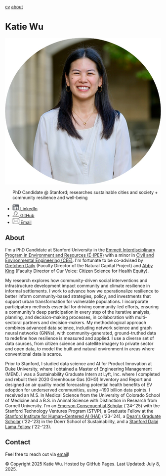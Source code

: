<html>
  <head>
    <meta name="viewport" content="width=device-width, initial-scale=1.0">
    <link rel="stylesheet" type="text/css" href="css/style.css">
  </head>
  <body>
    <div class="topnav">
      <a href="cv/WuKatie_CV_25.07.pdf">cv</a>
      <a href="https://kjw58.github.io/katiewu/">about</a>
      <h1>Katie Wu</h1>
    </div>
    <div class="left-column">
      <div>
        <img src="./img/headshot_circle.png" class="main-image">
        <ul>
          <p>PhD Candidate @ Stanford; researches sustainable cities and society + community resilience and well-being </p>
          <li><a href="https://www.linkedin.com/in/katiewu24/">
            <img src="./img/LinkedIn.png">
            <span>LinkedIn</span>
          </a></li>
            <li><a href="https://github.com/kjw58">
            <img src="./img/Github.png">
            <span>GitHub</span>
          </a></li>
          <li><a href="mailto:katwu@stanford.edu">
            <img src="./img/Email.png">
            <span>Email</span>
          </a></li>
        </ul>
      </div>
    </div>
    <main class="main-content">
      <h2>About</h2>
      <p>I'm a PhD Candidate at Stanford University in the <a href="https://eiper.stanford.edu/">Emmett Interdisciplinary Program in Environment and Resources (E-IPER)</a> with a minor in <a href="https://cee.stanford.edu/">Civil and Environmental Engineering (CEE)</a>. I'm fortunate to be co-advised by <a href="https://naturalcapitalproject.stanford.edu/people/gretchen-daily">Gretchen Daily</a> (Faculty Director of the Natural Capital Project) and <a href="https://sustainability.stanford.edu/people/abby-king">Abby King</a> (Faculty Director of Our Voice: Citizen Science for Health Equity).</p>
      <p>My research explores how community-driven social interventions and infrastructure development impact community and climate resilience in informal settlements. I work to advance how we operationalize resilience to better inform community-based strategies, policy, and investments that support urban transformation for vulnerable populations. I incorporate participatory methods essential for driving community-led efforts, ensuring a community's deep participation in every step of the iterative analysis, planning, and decision-making processes, in collaboration with multi-sectoral partners and decision-makers. My methodological approach combines advanced data science, including network science and graph neural networks (GNNs), with community-generated, ground-truthed data to redefine how resilience is measured and applied. I use a diverse set of data sources, from citizen science and satellite imagery to private sector and open data, to model the built and natural environment in areas where conventional data is scarce.</p> 
      <p>Prior to Stanford, I studied data science and AI for Product Innovation at Duke University, where I obtained a Master of Engineering Management (MEM). I was a Sustainability Graduate Intern at Lyft, Inc. where I completed and rebuilt their 2020 Greenhouse Gas (GHG) Inventory and Report and designed an air quality model forecasting potential health benefits of EV adoption for underserved communities, using ~190 billion data points. I received an M.S. in Medical Science from the University of Colorado School of Medicine and a B.S. in Animal Science with Distinction in Research from Cornell University. I'm an <a href="https://stvp.stanford.edu/emerson-consequential-scholars-program/">Emerson Consequential Scholar</a> ('24-'25) with the Stanford Technology Ventures Program (STVP), a Graduate Fellow at the <a href="https://hai.stanford.edu/">Stanford Institute for Human-Centered AI (HAI)</a> ('23-'24), a <a href="https://sustainability.stanford.edu/our-community/dei/community-dei-resources/prospective-students/sdss-deans-graduate-scholars-award">Dean's Graduate Scholar</a> ('22-'23) in the Doerr School of Sustainability, and a <a href ="https://cardinalservice.stanford.edu/opportunities/dalai-lama-fellowship-stanford">Stanford Dalai Lama Fellow</a> ('22-'23).</p>
      <h2>Contact</h2>
      <p>Feel free to reach out via <a href="mailto:katwu@stanford.edu">email</a>!</p>
    </main>
    <footer>
        <p>&copy; Copyright 2025 Katie Wu.
        Hosted by GitHub Pages.
        Last Updated: July 8, 2025.
        </p>
    </footer>
  </body>
</html>